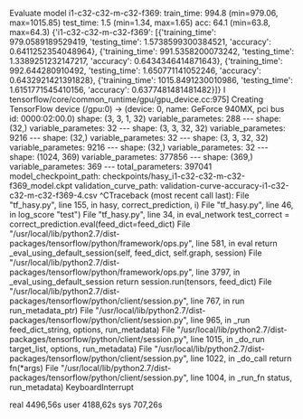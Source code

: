 Evaluate model
i1-c32-c32-m-c32-f369:
    train_time:    994.8 (min=979.06, max=1015.85)
    test_time:    1.5 (min=1.34, max=1.65)
    acc:        64.1 (min=63.8, max=64.3)
{'i1-c32-c32-m-c32-f369': [{'training_time': 979.0589189529419, 'testing_time': 1.5738599300384521, 'accuracy': 0.6411252354048964}, {'training_time': 991.5358200073242, 'testing_time': 1.3389251232147217, 'accuracy': 0.6434346414871643}, {'training_time': 992.644280910492, 'testing_time': 1.650771141052246, 'accuracy': 0.6432921421391828}, {'training_time': 1015.8491230010986, 'testing_time': 1.6151771545410156, 'accuracy': 0.6377481481481482}]}
I tensorflow/core/common_runtime/gpu/gpu_device.cc:975] Creating TensorFlow device (/gpu:0) -> (device: 0, name: GeForce 940MX, pci bus id: 0000:02:00.0)
    shape: (3, 3, 1, 32)
    variable_parametes: 288
    ---
    shape: (32,)
    variable_parametes: 32
    ---
    shape: (3, 3, 32, 32)
    variable_parametes: 9216
    ---
    shape: (32,)
    variable_parametes: 32
    ---
    shape: (3, 3, 32, 32)
    variable_parametes: 9216
    ---
    shape: (32,)
    variable_parametes: 32
    ---
    shape: (1024, 369)
    variable_parametes: 377856
    ---
    shape: (369,)
    variable_parametes: 369
    ---
total_parameters: 397041
model_checkpoint_path: checkpoints/hasy_i1-c32-c32-m-c32-f369_model.ckpt
validation_curve_path: validation-curve-accuracy-i1-c32-c32-m-c32-f369-4.csv
^CTraceback (most recent call last):
  File "tf_hasy.py", line 155, in <module>
    hasy, correct_prediction, i)
  File "tf_hasy.py", line 46, in log_score
    "test")
  File "tf_hasy.py", line 34, in eval_network
    test_correct = correct_prediction.eval(feed_dict=feed_dict)
  File "/usr/local/lib/python2.7/dist-packages/tensorflow/python/framework/ops.py", line 581, in eval
    return _eval_using_default_session(self, feed_dict, self.graph, session)
  File "/usr/local/lib/python2.7/dist-packages/tensorflow/python/framework/ops.py", line 3797, in _eval_using_default_session
    return session.run(tensors, feed_dict)
  File "/usr/local/lib/python2.7/dist-packages/tensorflow/python/client/session.py", line 767, in run
    run_metadata_ptr)
  File "/usr/local/lib/python2.7/dist-packages/tensorflow/python/client/session.py", line 965, in _run
    feed_dict_string, options, run_metadata)
  File "/usr/local/lib/python2.7/dist-packages/tensorflow/python/client/session.py", line 1015, in _do_run
    target_list, options, run_metadata)
  File "/usr/local/lib/python2.7/dist-packages/tensorflow/python/client/session.py", line 1022, in _do_call
    return fn(*args)
  File "/usr/local/lib/python2.7/dist-packages/tensorflow/python/client/session.py", line 1004, in _run_fn
    status, run_metadata)
KeyboardInterrupt

real    4496,56s
user    4188,62s
sys    707,26s
